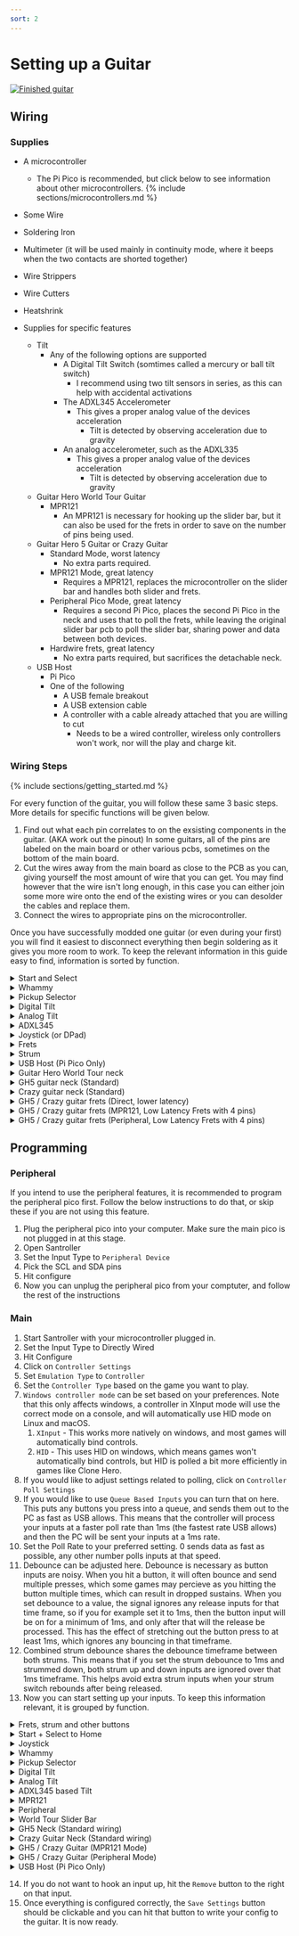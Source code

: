 ```yaml
---
sort: 2
---
```


# Setting up a Guitar

[![Finished guitar](/assets/images/direct.jpg)](/assets/images/direct.jpg)

## Wiring

### Supplies

- A microcontroller

  - The Pi Pico is recommended, but click below to see information about other microcontrollers.
    {% include sections/microcontrollers.md %}

- Some Wire
- Soldering Iron
- Multimeter (it will be used mainly in continuity mode, where it beeps when the two contacts are shorted together)
- Wire Strippers
- Wire Cutters
- Heatshrink

- Supplies for specific features
  - Tilt
    - Any of the following options are supported
      - A Digital Tilt Switch (somtimes called a mercury or ball tilt switch)
        - I recommend using two tilt sensors in series, as this can help with accidental activations
      - The ADXL345 Accelerometer
        - This gives a proper analog value of the devices acceleration
          - Tilt is detected by observing acceleration due to gravity
      - An analog accelerometer, such as the ADXL335
        - This gives a proper analog value of the devices acceleration
          - Tilt is detected by observing acceleration due to gravity
  - Guitar Hero World Tour Guitar
    - MPR121
      - An MPR121 is necessary for hooking up the slider bar, but it can also be used for the frets in order to save on the number of pins being used.
  - Guitar Hero 5 Guitar or Crazy Guitar
    - Standard Mode, worst latency
      - No extra parts required.
    - MPR121 Mode, great latency
      - Requires a MPR121, replaces the microcontroller on the slider bar and handles both slider and frets.
    - Peripheral Pico Mode, great latency
      - Requires a second Pi Pico, places the second Pi Pico in the neck and uses that to poll the frets, while leaving the original slider bar pcb to poll the slider bar, sharing power and data between both devices.
    - Hardwire frets, great latency
      - No extra parts required, but sacrifices the detachable neck.
  - USB Host
    - Pi Pico
    - One of the following
      - A USB female breakout
      - A USB extension cable
      - A controller with a cable already attached that you are willing to cut
        - Needs to be a wired controller, wireless only controllers won't work, nor will the play and charge kit.

### Wiring Steps

{% include sections/getting_started.md %}

For every function of the guitar, you will follow these same 3 basic steps. More details for specific functions will be given below.

1. Find out what each pin correlates to on the exsisting components in the guitar. (AKA work out the pinout) In some guitars, all of the pins are labeled on the main board or other various pcbs, sometimes on the bottom of the main board.
2. Cut the wires away from the main board as close to the PCB as you can, giving yourself the most amount of wire that you can get. You may find however that the wire isn't long enough, in this case you can either join some more wire onto the end of the existing wires or you can desolder the cables and replace them.
3. Connect the wires to appropriate pins on the microcontroller.

Once you have successfully modded one guitar (or even during your first) you will find it easiest to disconnect everything then begin soldering as it gives you more room to work. To keep the relevant information in this guide easy to find, information is sorted by function.

<details>
    <summary>Start and Select</summary>

[![360startselect](/assets/images/360startselect.jpg)](/assets/images/360startselect.jpg)

[![wiilpstartselect](/assets/images/wiiLPstartselect.jpg)](/assets/images/wiiLPstartselect.jpg)

1. If it is not labeled on the motherboard, you need to figure out which pin (or pins) is GND. If you remove the membrane, you will be able to see which pin connects to both start and select by following the traces - that pin is GND. (if there are multiple "grounds" they may be labeled as col, or column) Marking GND with a sharpie or using a differently colored wire is reccomended. If you are still unsure, the multimeter can help you confirm if you have the wires correct, as it will beep when you hit a button and have the correct wires. There are examples of the 360 WT and WiiLP above.
2. Connect the common ground to a GND on the microcontroller. If there are two ground wires, you can twist them together and put them in one ground pin on the microcontroller. This will sometimes be necessary when using a microcontroller that has a smaller number of pins.
3. Connect each button to an unused digital pin on the microcontroller.

```note
To wire an xplorer start/select board you will have to solder directly to the contacts and cut the traces that connect to each contact. It is not recommended you try to mod an xplorer as your first project because this can be difficult.
Note that with the Pi Pico, you can instead just hook these inputs up over USB, and avoid soldering them.
```

</details>

<details>
    <summary>Whammy</summary>

1. With most whammy's there are 3 pins. (if there are 4, you do not need the fourth. 2 pins is discussed below) The middle pin is the data pin, one outer pin is V<sub>CC</sub> while the other pin is GND (it doesn't matter which one, you can flip it when programming later if needed). Whammy needs to go to an analogue pin.
2. Connect V<sub>CC</sub> and GND to the microcontroller. (the two outside wires)
   - If your whammy is not responding correctly in game, you may need to swap V<sub>CC</sub> and GND around.
3. Connect the data (middle) pin to an analogue pin on the microcontroller. These are labeled with an A on the microcontroller.

If you are working on a controller with only "2" pins as shown below, you will need to desolder the bridged pins and run 3 wires yourself as noted above for the whammy to work best with the configurator.

[![2pinwhammy](/assets/images/2wirewhammy.jpg)](/assets/images/2wirewhammy.jpg)

</details>

<details>
    <summary>Pickup Selector</summary>

1. With most pickup selectors's there are 3 pins. (if there are 4, you do not need the fourth. 2 pins is discussed below) The middle pin is the data pin, one outer pin is V<sub>CC</sub> while the other pin is GND (it doesn't matter which one, you can flip it when programming later if needed). Whammy needs to go to an analogue pin.
2. Connect V<sub>CC</sub> and GND to the microcontroller. (the two outside wires)
   - If your whammy is not responding correctly in game, you may need to swap V<sub>CC</sub> and GND around.
3. Connect the data (middle) pin to an analogue pin on the microcontroller. These are labeled with an A on the microcontroller.

If you are working on a controller with only "2" pins as the RB Precision Bass, you will need to desolder the bridged pins and run 3 wires yourself as noted above for the pickup selector to work best with the configurator. For the Precision Bass this is easiest done by desoldering the PCB attached to the potentiometer, and then running your own wires directly to the potentiometer.

</details>

<details>
    <summary>Digital Tilt</summary>

1. Connect one pin of the first tilt sensor to ground
2. Connect the other pin of the first tilt sensor to a pin on the second tilt sensor
3. Connect the other pin of the second tilt sensor to a digital pin on your microcontroller.
4. Affix the sensors to your guitar. You will need to play around with their position to get them to activate at the exact point you want tilt activating.
</details>

<details>
    <summary>Analog Tilt</summary>

1. Connect GND to GND
2. Connect V<sub>CC</sub> to V<sub>CC</sub>
3. Connect the signal pin to an analog pin on your microcontroller
</details>

<details>
    <summary>ADXL345</summary>

1. Connect GND to GND
2. Connect V<sub>CC</sub> to V<sub>CC</sub> (note that this is a 3.3v device, so for 5V microcontrollers make sure your ADXL345 breakout has a voltage regulator onboard)
3. Hook up SDA and SCL to the microcontroller

   | Microcontroller               | SDA                              | SCL                              |
   | ----------------------------- | -------------------------------- | -------------------------------- |
   | Pi Pico (Recommended)         | GP18                             | GP19                             |
   | Pro Micro, Leonardo, Micro    | 2                                | 3                                |
   | Uno                           | A4                               | A5                               |
   | Mega                          | 20                               | 21                               |
   | Pi Pico (Advanced, Channel 0) | GP0, GP4, GP8, GP12, GP16, GP20  | GP1, GP5, GP9, GP13, GP17, GP21  |
   | Pi Pico (Advanced, Channel 1) | GP2, GP6, GP10, GP14, GP18, GP26 | GP3, GP7, GP11, GP15, GP19, GP27 |

   </details>

<details>
    <summary>Joystick (or DPad)</summary>

For d-pads that are integrated with the main board it is advised you skip wiring the dpad as you have to solder directly to the contacts and run wires accross the board. You will either be able to use your keyboard for these buttons, or they really won't really be needed as the games were designed to be controlled with the guitar alone. Below is an example of what this can look like, and why it is advisable to skip.

[![curseddpad](/assets/images/curseddpad.jpg)](/assets/images/curseddpad.jpg)

For guitars with a DPad that is seperate, it will be much easier to wire as you can follow the traces and wire it to the pins like you would for start/select.

[![wtdpad](/assets/images/wtdpad.jpg)](/assets/images/wtdpad.jpg)

1.  Find ground. There will be a single common ground and a pin for each direction or multiple "grounds" depending on the model. (some may once again be labeled as col or column) Just like for start and select, you will need to follow the traces to figure out which pin is GND. Mark GND, then connect it to a GND pin on the microcontroller. If there are more than one ground wires, you can twist them together and combine them again.
2.  Up and down on the dpad MUST be connected to the same pins you will be using for strum. You will want to twist those wires together and solder them to the same pin. You may want to wait until you are working on the strum to connect these pins.
3.  Home, left, and right can be connected to any unused digital pin on the microcontroller.

For guitars with a joystick, there will be four pins, one is V<sub>CC</sub>, one is GND, one is the x axis and one is the y axis. You can work out which is which by tracing the traces, however on some guitars the traces are labelled for you. The joystick needs to go to an analogue pin (one of the A pins)

</details>

<details>
    <summary>Frets</summary>

1. For the frets, if it is not labeled it is easiest to open up the neck and follow the traces between the fret contacts. The ground wire traces will connect to all of the fret contacts, whereas a fret trace will lead to a single fret contact. At the end of this guide, there are some images for known neck pinouts. If using the multimeter, test between the fret wire and the ground wire, and the multimeter should beep when the fret is pressed.
2. Connect the common grounds to a ground pin on the microcontroller.
3. Connect each fret to its own unused digital pin.
</details>

<details>
    <summary>Strum</summary>

The Strum switches are similar to the start and select buttons, they will be three wires on some guitars. For these situations it is easy enough to connect to the microcontroller.

1. Connect Strum
2. Connect the common ground to a GND on the microcontroller.
3. Connect each strum switch to seperate unused pins on the microcontroller.

On others, the Strum switches are a part of the main PCB, and you will need to solder directly to the strum switches, which should poke out the back of the main PCB. For example, on a wiitar, you will see the following:

[![Wii Strum PCB](/assets/images/wii-strum.jpg)](/assets/images/wii-strum.jpg)

In this case, there are two grounds that will be shorted together, so with the multimeter, you should be able to work out which pins are ground, by testing a pin from each switch, and working out which ones are shorted together by it beeping.

Note that you can also choose to replace the original PCB with a 3D printed strum switch holder. If you want to go that route, there are some designs around for various guitars. The image at the beginning of this guide shows how this would look.

When the strums are part of the main board you will need to cut the traces or you will have phantom inputs as your signal will still be traveling through the motherboard. (this is when your strum switches constantly input and you likely cannot autobind inputs in the configurator) You will need to take a knife and cut any traces that connect to the strum switches. In the picture below, the person did not cut many traces as they knew which ones were causing phantom inputs. Cutting extra traces is not going to affect your arduino guitar, as none of the traces are used except the one that connects the two grounds of the switches together. Even if you accidentally cut that trace, you will be able to connect the grounds again with a little extra wire.

[![Trace Cuts on PCB](/assets/images/trace%20cuts.jpg)](/assets/images/trace%20cuts.jpg)

</details>

<details>
    <summary>USB Host (Pi Pico Only)</summary>
If you want to use your controller on an unmodifed Xbox 360 or Xbox One or Xbox Series, you can wire a USB port to the Pi Pico. You can also use this feature if your  guitar is USB based (like the xplorer) and you would rather pass some inputs through instead of wiring them manually, such as the dpad or start and select on the xplorer.

[![usb](/assets/images/usb.png)](/assets/images/usb.png)

1. If you are using a USB extension cable, cut it in half and expose the four cables.
2. Hook up the V+ / VBUS (Red) to the VBUS pin on your Pi Pico
3. Hook up the V- / GND (Black) to ground on your Pi Pico
4. Hook up D+ (Green) to a unused digital pin.
5. Hook up D- (White) to the digital pin directly after D+. For example, you can hook up D+ to GP2 and D- to GP3.

</details>

<details>
    <summary>Guitar Hero World Tour neck</summary>

The world tour slider bar originally used a single wire to connect between the bar and the main PCB. This caused a lot of problems, as the format of data being sent over this wire is not optimal for speed, and it limits the combinations of frets we can read from the slider bar. To combat this, we bypass the chip generating this data, and opt to use a dedicated touch sensor chip, the MPR121, to handle reading from the slider bar and sending us data in a format that we can easily use.

1. Cut the traces indicated with red lines in the following image on your Slider bar PCB. You can also opt to just desolder U2 if you prefer.

   [![World tour slider traces](/assets/images/wt_traces.png)](/assets/images/wt_traces.png)

2. Solder each of the circled vias on the WT Slider bar PCB to its own channel on the MPR121. It is recommended to use channels 0-4 for the slider bar, as the MPR121 requires assigning touch pads first before other pins.

   [![World tour slider pins](/assets/images/wt_vias.png)](/assets/images/wt_vias.png)

3. For the frets, follow the traces between the fret contacts. The ground wire traces will connect to all of the fret contacts, whereas a fret trace will lead to a single fret contact. At the end of this guide, there are some images for known neck pinouts. If using the multimeter, test between the fret wire and the ground wire, and the multimeter should beep when the fret is pressed.
4. Connect the common grounds to a ground pin on the MPR121.
5. Connect each fret to its own unused channel on the MPR121.
6. Hook up V<sub>CC</sub> (marked as 3.3V) and GND (marked as GND) to the microcontroller. Note that this means you need to use a 3.3V power pin on your microconroller, so if your microcontroller only has 5V power pins you will need a voltage regulator.
2. Hook up SDA and SCL to the microcontroller

   | Microcontroller               | SDA (D)                          | SCL (C)                          |
   | ----------------------------- | -------------------------------- | -------------------------------- |
   | Pi Pico (Recommended)         | GP18                             | GP19                             |
   | Pro Micro, Leonardo, Micro    | 2                                | 3                                |
   | Uno                           | A4                               | A5                               |
   | Mega                          | 20                               | 21                               |
   | Pi Pico (Advanced, Channel 0) | GP0, GP4, GP8, GP12, GP16, GP20  | GP1, GP5, GP9, GP13, GP17, GP21  |
   | Pi Pico (Advanced, Channel 1) | GP2, GP6, GP10, GP14, GP18, GP26 | GP3, GP7, GP11, GP15, GP19, GP27 |

</details>

<details>
    <summary>GH5 guitar neck (Standard)</summary>

1. Hook up V<sub>CC</sub> (marked as V or V<sub>CC</sub>) and GND (marked as GND or G) to the microcontroller
2. Hook up SDA (Marked as D) and SCL (marked as C) to the microcontroller

   | Microcontroller               | SDA (D)                          | SCL (C)                          |
   | ----------------------------- | -------------------------------- | -------------------------------- |
   | Pi Pico (Recommended)         | GP18                             | GP19                             |
   | Pro Micro, Leonardo, Micro    | 2                                | 3                                |
   | Uno                           | A4                               | A5                               |
   | Mega                          | 20                               | 21                               |
   | Pi Pico (Advanced, Channel 0) | GP0, GP4, GP8, GP12, GP16, GP20  | GP1, GP5, GP9, GP13, GP17, GP21  |
   | Pi Pico (Advanced, Channel 1) | GP2, GP6, GP10, GP14, GP18, GP26 | GP3, GP7, GP11, GP15, GP19, GP27 |

</details>

<details>
    <summary>Crazy guitar neck (Standard)</summary>

[![crazy guitar](/assets/images/crazy-guitar.png)](/assets/images/crazy-guitar.png)

1. Hook up V<sub>CC</sub>, GND, SCL and SDA pins to your microcontroller. Note that this is one of the few I2C devices that works perfectly fine on 5v.
2. Hook up SDA (Marked as D) and SCL (marked as C) to the microcontroller

   | Microcontroller               | SDA (D)                          | SCL (C)                          |
   | ----------------------------- | -------------------------------- | -------------------------------- |
   | Pi Pico (Recommended)         | GP18                             | GP19                             |
   | Pro Micro, Leonardo, Micro    | 2                                | 3                                |
   | Uno                           | A4                               | A5                               |
   | Mega                          | 20                               | 21                               |
   | Pi Pico (Advanced, Channel 0) | GP0, GP4, GP8, GP12, GP16, GP20  | GP1, GP5, GP9, GP13, GP17, GP21  |
   | Pi Pico (Advanced, Channel 1) | GP2, GP6, GP10, GP14, GP18, GP26 | GP3, GP7, GP11, GP15, GP19, GP27 |

   </details>

<details>
    <summary>GH5 / Crazy guitar frets (Direct, lower latency)</summary>

1. If you wish to bypass the neck connector for your frets, there are three choices, you can opt to wire the frets directly from the fret pcb to the pico, you can use an MPR121 and avoid needing to run more wires, or you can use peripheral mode and avoid needing to run more wires. The MPR121 replaces the entire slider bar PCB and handles both the slider pads and the frets, while the peripheral only handles the frets, and requires using the original slider bar PCB for keeping slider functionality.
2. For direct mode, run a wire from the fret pin to a pin on the pico, and make sure there is a wire from the ground pin on the fret pcb to the picos ground pin.
</details>

<details>
    <summary>GH5 / Crazy guitar frets (MPR121, Low Latency Frets with 4 pins)</summary>

1. In some cases, you may want to poll frets directly, but you still wish to use a neck connector that does not have enough pins to connect the frets. You can get around this by using an MPR121. 

2. Cut the traces going from the main chip to the pads on the slider PCB.

3. Solder each via on the Slider bar PCB to its own channel on the MPR121. It is recommended to use channels 0-4 for the slider bar, as the MPR121 requires assigning touch pads first before other pins.

4. For the frets, follow the traces between the fret contacts. The ground wire traces will connect to all of the fret contacts, whereas a fret trace will lead to a single fret contact. At the end of this guide, there are some images for known neck pinouts. If using the multimeter, test between the fret wire and the ground wire, and the multimeter should beep when the fret is pressed.
5. Connect the common grounds to a ground pin on the MPR121.
6. Connect each fret to its own unused channel on the MPR121.
7. Hook up V<sub>CC</sub> (marked as 3.3V) and GND (marked as GND) to the microcontroller. Note that this means you need to use a 3.3V power pin on your microconroller, so if your microcontroller only has 5V power pins you will need a voltage regulator.
8. Hook up SDA and SCL to the microcontroller

   | Microcontroller               | SDA (D)                          | SCL (C)                          |
   | ----------------------------- | -------------------------------- | -------------------------------- |
   | Pi Pico (Recommended)         | GP18                             | GP19                             |
   | Pro Micro, Leonardo, Micro    | 2                                | 3                                |
   | Uno                           | A4                               | A5                               |
   | Mega                          | 20                               | 21                               |
   | Pi Pico (Advanced, Channel 0) | GP0, GP4, GP8, GP12, GP16, GP20  | GP1, GP5, GP9, GP13, GP17, GP21  |
   | Pi Pico (Advanced, Channel 1) | GP2, GP6, GP10, GP14, GP18, GP26 | GP3, GP7, GP11, GP15, GP19, GP27 |

   </details>

<details>
    <summary>GH5 / Crazy guitar frets (Peripheral, Low Latency Frets with 4 pins)</summary>

1. In some cases, you may want to poll frets directly, but you still wish to use a neck connector that does not have enough pins to connect the frets. You can get around this by putting a second Pi Pico in the neck.
2. Choose some SDA and SCL pins on each Pico, and connect them by these pins.

   | Microcontroller               | SDA                              | SCL                              |
   | ----------------------------- | -------------------------------- | -------------------------------- |
   | Pi Pico (Recommended)         | GP18                             | GP19                             |
   | Pi Pico (Advanced, Channel 0) | GP0, GP4, GP8, GP12, GP16, GP20  | GP1, GP5, GP9, GP13, GP17, GP21  |
   | Pi Pico (Advanced, Channel 1) | GP2, GP6, GP10, GP14, GP18, GP26 | GP3, GP7, GP11, GP15, GP19, GP27 |

3. Connect the Slider bar to the same SDA and SCL pins
4. Connect VBUS and GND between the two Pi Picos.
5. Connect the Slider bar to 3.3v and GND on the peripheral Pico.
6. For the frets, if it is not labeled it is easiest to follow the traces between the fret contacts. The ground wire traces will connect to all of the fret contacts, whereas a fret trace will lead to a single fret contact. At the end of this guide, there are some images for known neck pinouts. If using the multimeter, test between the fret wire and the ground wire, and the multimeter should beep when the fret is pressed.
7. Connect the common grounds to a ground pin on the peripheral Pico.
8. Connect each fret to its own unused digital pin on the peripheral Pico.

   </details>

## Programming

### Peripheral

If you intend to use the peripheral features, it is recommended to program the peripheral pico first. Follow the below instructions to do that, or skip these if you are not using this feature.

1.  Plug the peripheral pico into your computer. Make sure the main pico is not plugged in at this stage.
2.  Open Santroller
3.  Set the Input Type to `Peripheral Device`
4.  Pick the SCL and SDA pins
5.  Hit configure
6.  Now you can unplug the peripheral pico from your comptuter, and follow the rest of the instructions

### Main

1.  Start Santroller with your microcontroller plugged in.
2.  Set the Input Type to Directly Wired
3.  Hit Configure
4.  Click on `Controller Settings`
5.  Set `Emulation Type` to `Controller`
6.  Set the `Controller Type` based on the game you want to play.
7.  `Windows controller mode` can be set based on your preferences. Note that this only affects windows, a controller in XInput mode will use the correct mode on a console, and will automatically use HID mode on Linux and macOS.
    1. `XInput` - This works more natively on windows, and most games will automatically bind controls.
    2. `HID` - This uses HID on windows, which means games won't automatically bind controls, but HID is polled a bit more efficiently in games like Clone Hero.
8.  If you would like to adjust settings related to polling, click on `Controller Poll Settings`
9.  If you would like to use `Queue Based Inputs` you can turn that on here. This puts any buttons you press into a queue, and sends them out to the PC as fast as USB allows. This means that the controller will process your inputs at a faster poll rate than 1ms (the fastest rate USB allows) and then the PC will be sent your inputs at a 1ms rate.
10. Set the Poll Rate to your preferred setting. 0 sends data as fast as possible, any other number polls inputs at that speed.
11. Debounce can be adjusted here. Debounce is necessary as button inputs are noisy. When you hit a button, it will often bounce and send multiple presses, which some games may percieve as you hitting the button multiple times, which can result in dropped sustains. When you set debounce to a value, the signal ignores any release inputs for that time frame, so if you for example set it to 1ms, then the button input will be on for a minimum of 1ms, and only after that will the release be processed. This has the effect of stretching out the button press to at least 1ms, which ignores any bouncing in that timeframe.
12. Combined strum debounce shares the debounce timeframe between both strums. This means that if you set the strum debounce to 1ms and strummed down, both strum up and down inputs are ignored over that 1ms timeframe. This helps avoid extra strum inputs when your strum switch rebounds after being released.
13. Now you can start setting up your inputs. To keep this information relevant, it is grouped by function.
  <details>
    <summary>Frets, strum and other buttons</summary>

  1. Click on the button you want to configure, and make sure the `Input Type` is set to `Digital Pin Input`.
  2. Click on the `Find Pin` button, and then press the button on the guitar. If you have wired everything correctly, the tool should detect the pin and the icon for that button should now light up whenever the button is pressed.

  </details>

  <details>
    <summary>Start + Select to Home</summary>

  1. Click on the home / Xbox / PS button.
  2. Set the `Input Type` to `Shortcut`
  3. Set the next `Input TYpe` to `Digital Pin Input`
  4. Click on the first `Find Pin` button, and then press the start button on the guitar. If you have wired everything correctly, the tool should detect the pin.
  5. Click on the second `Find Pin` button, and then press the select button on the guitar. If you have wired everything correctly, the tool should detect the pin and the icon for the home button should now light up whenever both start and select is pressed.

  </details>

  <details>
    <summary>Joystick</summary>

  1. Click on D-pad Left, and set the `Input Type` to `Analog Pin Input`.
  2. Set `Type` to `Joystick Negative`
  3. Click on find pin and move the joystick left or right
  4. Adjust the threshold so that the D-pad Left icon lights up when you have pushed the Joystick far enough to the left. This means you can adjust how sensitive you want your joystick to be.
  5. You can do the same for D-pad right, however, set the `Type` to `Joystick Positive` instead.
  6. If you wish to also map joystick up and down, click `Add Setting` and add another Strum Up and Strum Down input. Then you can follow the above instructions again, only using negative for up and positive for down, and when detecting the pin, move the joystick up and down instead.

  </details>

  <details>
    <summary>Whammy</summary>

  1. Click on the whammy, and make sure the `Input Type` is set to `Analog Pin Input`.
  2. Click on the `Find Pin` button, and then press on the whammy. If you have wired everything correctly, the tool should detect the pin and the `Original Value` value should change when you push on the whammy.
  3. Click on `Calibrate`.
  4. Release the whammy bar and hit `Next`.
  5. Push the whammy all the way in, and hit `Next`
  6. Release the whammy again, and hit `Next`. If your whammy is noisy, you can push it in a tiny bit, and the zero position will be set to this location, which will make sure that the whammy is always considered released when it is released.
  </details>

  <details>
    <summary>Pickup Selector</summary>

  1. Click on the pickup selector, and make sure the `Input Type` is set to `Analog Pin Input`.
  2. Click on the `Find Pin` button, and then move the pickup selector. If you have wired everything correctly, the tool should detect the pin and the `Original Value` value should change when you move the pickup selector.
  3. If the `Original Value` of the pickup selector decreases as you increase the notch position on your guitar, turn on `Invert`.
  4. Set the pickup selector to the second position
  5. Drag the slider for `Notch 2 Value` so that the current notch is `Notch 2`.
  6. Set the pickup selector to the third position and then move the slider for `Notch 3` as detailed above.
  7. Repeat this for the other notches. After this, the current notch should reflect the status of the pickup selector.
  </details>

  <details>
    <summary>Digital Tilt</summary>

  1. Click on Tilt, and make sure the `Input Type` is set to `Digital Pin Input`.
  2. Click on the `Find Pin` button, and then tilt your guitar. If you have wired everything correctly, the tool should detect the pin and the tilt icon should light up whenever you tilt the guitar.
  3. If you are using a SW520D based tilt sensor, some versions of this sensor will have an inverted output. You can turn on the `Invert` option to correct this.
  </details>

  <details>
    <summary>Analog Tilt</summary>

  1. Click on Tilt, and make sure the `Input Type` is set to `Analog Pin Input`.
  2. Click on the `Find Pin` button, and tthen tilt your guitar. If you have wired everything correctly, the tool should detect the pin and the tilt `Original Value` value should change as you tilt your guitar.
  3. Click on `Calibrate`
  5. Hold your guitar in its resting position, and then hit `Next`
  5. Tilt the guitar up, and then hit `Next`
  6. Tilt your guitar up a little bit and then hit `Next`. Values below this position will be zeroed.
  </details>
  <details>
    <summary>ADXL345 based Tilt</summary>
  1. Click on `Add setting`
  2. Add an `Accelerometer`
  5. For the Pi Pico, set the SDA and SCL pins that you have used.
  6. Hit save.
  4. Click on Tilt, and make sure the `Input Type` is set to `Accelerometer Input`.
  7. Click on `Calibrate`
  8. Hold your guitar in its resting position, and then hit `Next`
  9. Tilt the guitar up, and then hit `Next`
  10. Tilt your guitar up a little bit and then hit `Next`. Values below this position will be zeroed. With the adxl, you can increase the deadzone to help counteract strumming or shaking activating tilt.
  11. Adjust the `Low Pass Filter`. This value controls how new value from the ADXL are filtered, a value closer to 0 will result in a sensor that won't respond to a shake or strumming, but if you decrease it too much the sensor will have a decreased responsiveness. If you set it closer to 1, then the sensor will be very responsive but it will also pick up any tiny vibrations as well. From testing a value of 0.05 seemed like a good place to start. 
  </details>

  <details>
    <summary>MPR121</summary>

  1. Click on `MPR121 Settings`
  2. Enable the Peripheral
  3. Set the SDA and SCL pins that you have used.
  4. Set the `MPR!21 Capacitive Touch Pad Count` based on the number of touch pads you are using. For a normal slider bar, this should be 5, or if you aren't using a slider bar set this to 0.
  5. Hit save
  </details>

  <details>
    <summary>Peripheral</summary>

  1. Click on `Peripheral Settings`
  2. Enable the Peripheral
  3. Set the SDA and SCL pins on the main PCB that are being connected to the peripheral.
  4. Hit save
  </details>

  <details>
    <summary>World Tour Slider Bar</summary>

  1. Click on Add Setting, and add a `Slider` setting
  2. Set the `Input Type` to `MPR121 Input`
  3. Hit `Save Settings`. Note that everything else needs to be configured before you can do this.
  4. Set the channels based on your wiring. The configuration will update live, so if you are unsure which via maps to which slider pad, you can just work through the channels and assign things to the correct pads by touching each pad and working out which channel is which.
  5. Go to each fret, and set its `Input Type` to `MPR121 Input`.
  6. Set the channel based on your wiring. If you are unsure which channel you used, you can just walk through each channel and work out which one was used, as the status of the MPR121 will update live as you press and release frets.
  </details>

  <details>
    <summary>GH5 Neck (Standard wiring)</summary>

  1. The GH5 neck puts inputs over a single set of pins. This does add a bit of latency to the frets, but if you want the simplest wiring, you can keep the frets connected to the neck.
  2. Click on Add Setting, and add a `GH5 Neck Inputs` setting
  3. Set the SDA and SCL pins to the pins you used when you wired up the neck.
  4. If you would like to map the slider bar to the standard frets, you can enable "Slider to frets". Note that if you are using `Rock Band` mode, the tap bar is automatically mapped to the solo frets.
  5. Click on `enable` for each of the frets.
  </details>

  <details>
    <summary>Crazy Guitar Neck (Standard wiring)</summary>

  1. The Crazy Guitar neck puts inputs over a single set of pins. This does add a bit of latency to the frets, but if you want the simplest wiring, you can keep the frets connected to the neck.
  2. Click on Add Setting, and add a `Crazy Guitar Neck Inputs` setting
  3. Set the SDA and SCL pins to the pins you used when you wired up the neck.
  4. If you would like to map the slider bar to the standard frets, you can enable "Slider to frets". Note that if you are using `Rock Band` mode, the tap bar is automatically mapped to the solo frets.
  5. Click on `enable` for each of the frets.
  </details>

  <details>
    <summary>GH5 / Crazy Guitar (MPR121 Mode)</summary>

    1. If you wish to have better latency frets with these necks, you can replace the slider bar controller with an MPR121, which will give you low latency but will still use the same amount of wires.
    2. Click on Add Setting, and add a `Slider` setting
    3. Set the `Input Type` to `MPR121 Input`
    4. Hit `Save Settings`. Note that everything else needs to be configured before you can do this.
    5. Set the channels based on your wiring. The configuration will update live, so if you are unsure which via maps to which slider pad, you can just work through the channels and assign things to the correct pads by touching each pad and working out which channel is which.
    6. Go to each fret, and set its `Input Type` to `MPR121 Input`.
    7. Set the channel based on your wiring. If you are unsure which channel you used, you can just walk through each channel and work out which one was used, as the status of the MPR121 will update live as you press and release frets.
  </details>

  <details>
    <summary>GH5 / Crazy Guitar (Peripheral Mode)</summary>

  1. If you wish to have better latency frets with these necks, but do not want to hardwire the frets, you can instead opt to use the peripheral mode. You can still follow the Standard wiring if you would like the slider bar to work, but then you do not need to enable the frets as we will bypass the original neck for those inputs.
  2. Go to each fret, and set its `Input Type` to `Digital Pin Input (Peripheral)`.
  3. Use `Find Pin` to detect the pin your fret was hooked up to.
  </details>

  <details>
    <summary>USB Host (Pi Pico Only)</summary>

  1. Click on Add setting
  2. Find and add `USB Host inputs`
  3. Bind D+
  4. Hit Save
  5. If you plug in a supported controller, the tool should detect it and tell you what it is.
  6. If you have a modded xbox and are using `usbdsecpatch`, you can disable `Authentication for Xbox 360`.

  </details>

14. If you do not want to hook an input up, hit the `Remove` button to the right on that input.
15. Once everything is configured correctly, the `Save Settings` button should be clickable and you can hit that button to write your config to the guitar. It is now ready.
